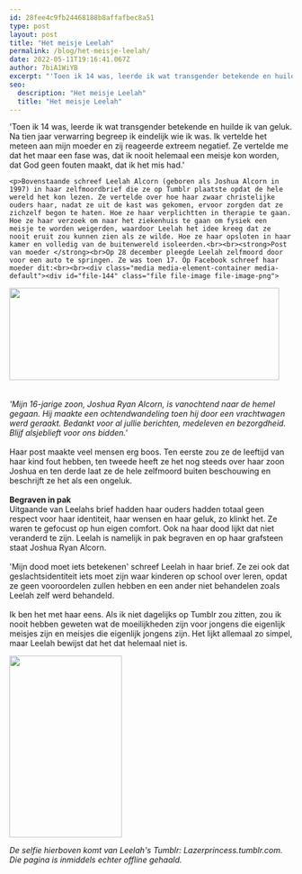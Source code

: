 ```yaml
---
id: 28fee4c9fb24468188b8affafbec8a51
type: post
layout: post
title: "Het meisje Leelah"
permalink: /blog/het-meisje-leelah/
date: 2022-05-11T19:16:41.067Z
author: 7biA1WiYB
excerpt: "'Toen ik 14 was, leerde ik wat transgender betekende en huilde ik van geluk. Na tien jaar verwarring begreep ik eindelijk wie ik was. Ik vertelde het meteen aan mijn moeder en zij reageerde extreem negatief. Ze vertelde me dat het maar een fase was, dat ik nooit helemaal een meisje kon worden, dat God geen fouten maakt, dat ik het mis had.'   "
seo:
  description: "Het meisje Leelah"
  title: "Het meisje Leelah"
---
```

'Toen ik 14 was, leerde ik wat transgender betekende en huilde ik van geluk. Na tien jaar verwarring begreep ik eindelijk wie ik was. Ik vertelde het meteen aan mijn moeder en zij reageerde extreem negatief. Ze vertelde me dat het maar een fase was, dat ik nooit helemaal een meisje kon worden, dat God geen fouten maakt, dat ik het mis had.'   

    <p>Bovenstaande schreef Leelah Alcorn (geboren als Joshua Alcorn in 1997) in haar zelfmoordbrief die ze op Tumblr plaatste opdat de hele wereld het kon lezen. Ze vertelde over hoe haar zwaar christelijke ouders haar, nadat ze uit de kast was gekomen, ervoor zorgden dat ze zichzelf begon te haten. Hoe ze haar verplichtten in therapie te gaan. Hoe ze haar verzoek om naar het ziekenhuis te gaan om fysiek een meisje te worden weigerden, waardoor Leelah het idee kreeg dat ze nooit eruit zou kunnen zien als ze wilde. Hoe ze haar opsloten in haar kamer en volledig van de buitenwereld isoleerden.<br><br><strong>Post van moeder </strong><br>Op 28 december pleegde Leelah zelfmoord door voor een auto te springen. Ze was toen 17. Op Facebook schreef haar moeder dit:<br><br><div class="media media-element-container media-default"><div id="file-144" class="file file-image file-image-png">

        
  
  <div class="content">
    <img height="164" width="480" class="media-element file-default" src="https://original.sevendays.nl/sites/default/files/leelahfbpost.png" alt="">  </div>

  
</div>
</div><br><br><em>'Mijn 16-jarige zoon, Joshua Ryan Alcorn, is vanochtend naar de hemel gegaan. Hij maakte een ochtendwandeling toen hij door een vrachtwagen werd geraakt. Bedankt voor al jullie berichten, medeleven en bezorgdheid. Blijf alsjeblieft voor ons bidden.'</em><br><br>Haar post maakte veel mensen erg boos. Ten eerste zou ze de leeftijd van haar kind fout hebben, ten tweede heeft ze het nog steeds over haar zoon Joshua en ten derde laat ze de hele zelfmoord buiten beschouwing en beschrijft ze het als een ongeluk. <br><br><strong>Begraven in pak</strong><br>Uitgaande van Leelahs brief hadden haar ouders hadden totaal geen respect voor haar identiteit, haar wensen en haar geluk, zo klinkt het. Ze waren te gefocust op hun eigen comfort. Ook na haar dood lijkt dat niet veranderd te zijn. Leelah is namelijk in pak begraven en op haar grafsteen staat Joshua Ryan Alcorn. <br><br>'Mijn dood moet iets betekenen' schreef Leelah in haar brief. Ze zei ook dat geslachtsidentiteit iets moet zijn waar kinderen op school over leren, opdat ze geen vooroordelen zullen hebben en een ander niet behandelen zoals Leelah zelf werd behandeld. <br><br>Ik ben het met haar eens. Als ik niet dagelijks op Tumblr zou zitten, zou ik nooit hebben geweten wat de moeilijkheden zijn voor jongens die eigenlijk meisjes zijn en meisjes die eigenlijk jongens zijn. Het lijkt allemaal zo simpel, maar Leelah bewijst dat het dat helemaal niet is.
<p><div class="media media-element-container media-default"><div id="file-145" class="file file-image file-image-jpeg">

        
  
  <div class="content">
    <img height="323" width="200" class="media-element file-default" src="https://original.sevendays.nl/sites/default/files/leelahselfie.jpeg" alt="">  </div>

  
</div>
</div>
<p><em>De selfie hierboven komt van Leelah's Tumblr: Lazerprincess.tumblr.com. Die pagina is inmiddels echter offline gehaald.</em></p>  
